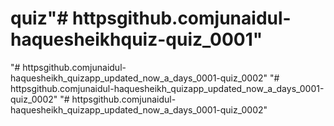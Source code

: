 # quiz"# httpsgithub.comjunaidul-haquesheikhquiz-quiz_0001" 
"# httpsgithub.comjunaidul-haquesheikh_quizapp_updated_now_a_days_0001-quiz_0002" 
"# httpsgithub.comjunaidul-haquesheikh_quizapp_updated_now_a_days_0001-quiz_0002" 
"# httpsgithub.comjunaidul-haquesheikh_quizapp_updated_now_a_days_0001-quiz_0002" 
